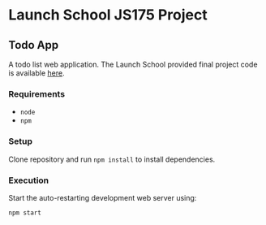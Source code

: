 # Launch School JS175 Project

## Todo App

A todo list web application. The Launch School provided final project code is
available [here](https://da77jsbdz4r05.cloudfront.net/zips/js175/todos-final.zip).

### Requirements

- `node`
- `npm`

### Setup

Clone repository and run `npm install` to install dependencies.

### Execution

Start the auto-restarting development web server using:

```shell
npm start
```
